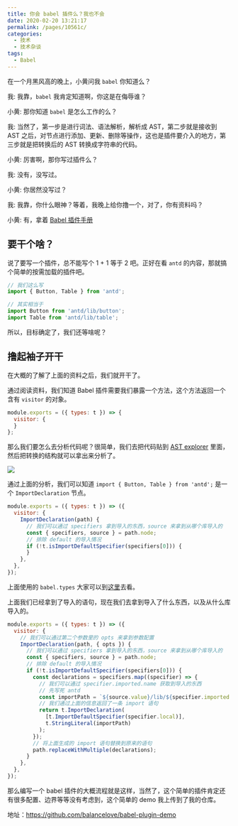 ```yaml
---
title: 你会 babel 插件么？我也不会
date: 2020-02-20 13:21:17
permalink: /pages/10561c/
categories:
  - 技术
  - 技术杂谈
tags:
  - Babel
---
```


在一个月黑风高的晚上，小黄问我 `babel` 你知道么？

我: 我靠，`babel` 我肯定知道啊，你这是在侮辱谁？

小黄: 那你知道 `babel` 是怎么工作的么？

我: 当然了，第一步是进行词法、语法解析，解析成 AST，第二步就是接收到 AST 之后，对节点进行添加、更新、删除等操作，这也是插件要介入的地方，第三步就是把转换后的 AST 转换成字符串的代码。

小黄: 厉害啊，那你写过插件么？

我: 没有，没写过。

小黄: 你居然没写过？

我: 我靠，你什么眼神？等着，我晚上给你撸一个，对了，你有资料吗？

小黄: 有，拿着 [Babel 插件手册](https://github.com/jamiebuilds/babel-handbook/blob/master/translations/zh-Hans/plugin-handbook.md)

## 要干个啥？

说了要写一个插件，总不能写个 1 + 1 等于 2 吧。正好在看 `antd` 的内容，那就搞个简单的按需加载的插件吧。

```js
// 我们这么写
import { Button, Table } from 'antd';

// 其实相当于
import Button from 'antd/lib/button';
import Table from 'antd/lib/table';
```

所以，目标确定了，我们还等啥呢？

## 撸起袖子开干

在大概的了解了上面的资料之后，我们就开干了。

通过阅读资料，我们知道 Babel 插件需要我们暴露一个方法，这个方法返回一个含有 `visitor` 的对象。

```js
module.exports = ({ types: t }) => {
  visitor: {
  }
};
```

那么我们要怎么去分析代码呢？很简单，我们去把代码贴到 [AST explorer](https://astexplorer.net/) 里面，然后把转换的结构就可以拿出来分析了。

![](/babel_plugin/ast.jpg)

通过上面的分析，我们可以知道 `import { Button, Table } from 'antd';` 是一个 `ImportDeclaration` 节点。

```js
module.exports = ({ types: t }) => ({
  visitor: {
    ImportDeclaration(path) {
      // 我们可以通过 specifiers 拿到导入的东西，source 来拿到从哪个库导入的
      const { specifiers, source } = path.node;
      // 排除 default 的导入情况
      if (!t.isImportDefaultSpecifier(specifiers[0])) {
      }
    },
  },
});
```

上面使用的 `babel.types` 大家可以到[这里](https://www.babeljs.cn/docs/babel-types)去看。

上面我们已经拿到了导入的语句，现在我们去拿到导入了什么东西，以及从什么库导入的。

```js
module.exports = ({ types: t }) => ({
  visitor: {
    // 我们可以通过第二个参数里的 opts 来拿到参数配置
    ImportDeclaration(path, { opts }) {
      // 我们可以通过 specifiers 拿到导入的东西，source 来拿到从哪个库导入的
      const { specifiers, source } = path.node;
      // 排除 default 的导入情况
      if (!t.isImportDefaultSpecifier(specifiers[0])) {
        const declarations = specifiers.map((specifier) => {
          // 我们可以通过 specifier.imported.name 获取到导入的东西
          // 先写死 antd
          const importPath = `${source.value}/lib/${specifier.imported.name}`;
          // 我们通过上面的信息返回了一条 import 语句
          return t.ImportDeclaration(
            [t.ImportDefaultSpecifier(specifier.local)],
            t.StringLiteral(importPath)
          );
        });
        // 将上面生成的 import 语句替换到原来的语句
        path.replaceWithMultiple(declarations);
      }
    },
  },
});
```

那么编写一个 babel 插件的大概流程就是这样，当然了，这个简单的插件肯定还有很多配置、边界等等没有考虑到，这个简单的 demo 我上传到了我的仓库。

地址：https://github.com/balancelove/babel-plugin-demo
